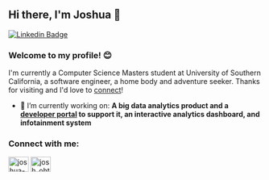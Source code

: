 ## Hi there, I'm Joshua 👋
[![Linkedin Badge](https://img.shields.io/badge/-Joshua%20Oti-blue?style=flat-square&logo=Linkedin&logoColor=white&link=https://www.linkedin.com/in/joshua-oti/)](https://www.linkedin.com/in/joshua-oti/)

### Welcome to my profile! 😊 

I'm currently a Computer Science Masters student at University of Southern California, a software engineer, a home body and adventure seeker. Thanks for visiting and I'd love to [connect](https://www.linkedin.com/in/joshua-oti/)!

- 🔭 I’m currently working on: **A big data analytics product and a [developer portal](https://github.com/joshoti/DevPortalX) to support it, an interactive analytics dashboard, and infotainment system**

<h3 align="left">Connect with me:</h3>
<p align="left">
<a href="https://www.linkedin.com/in/joshua-oti/" target="blank"><img align="center" src="https://raw.githubusercontent.com/rahuldkjain/github-profile-readme-generator/master/src/images/icons/Social/linked-in-alt.svg" alt="joshua-oti" height="30" width="40" /></a>
<a href="https://instagram.com/josh_ohtee" target="blank"><img align="center" src="https://raw.githubusercontent.com/rahuldkjain/github-profile-readme-generator/master/src/images/icons/Social/instagram.svg" alt="josh_ohtee" height="30" width="40" /></a>
</p>

<!--
**joshoti/joshoti** is a ✨ _special_ ✨ repository because its `README.md` (this file) appears on your GitHub profile.

Here are some ideas to get you started:

- 🔭 I’m currently working on ...
- 🌱 I’m currently learning ...
- 👯 I’m looking to collaborate on ...
- 🤔 I’m looking for help with ...
- 💬 Ask me about ...
- 📫 How to reach me: ...
- 😄 Pronouns: ...
- ⚡ Fun fact: ...
-->
